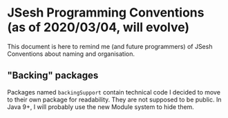 # JSesh Programming Conventions (as of 2020/03/04, will evolve)

This document is here to remind me (and future programmers) of JSesh Conventions
about naming and organisation.

## "Backing" packages

Packages named `backingSupport` contain technical code I decided to move to their own package for 
readability. They are not supposed to be public. In Java 9+, I will probably use the new Module
system to hide them.
